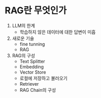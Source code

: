 # RAG란 무엇인가

1. LLM의 한계
   - 학습하지 않은 데이터에 대한 답변이 미흡
2. 새로운 기술
   - fine tunning
   - RAG
3. RAG의 구성
   - Text Splitter
   - Embedding
   - Vector Store
   - 로컬에 저장하고 불러오기
   - Retriever
   - RAG Chain의 구성
